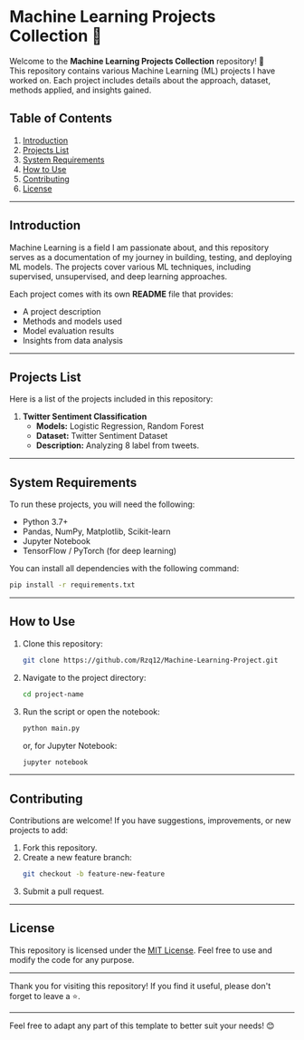 # Machine Learning Projects Collection 🚀

Welcome to the **Machine Learning Projects Collection** repository! 🎉  
This repository contains various Machine Learning (ML) projects I have worked on. Each project includes details about the approach, dataset, methods applied, and insights gained.

## Table of Contents
1. [Introduction](##introduction)
2. [Projects List](##projects-list)
3. [System Requirements](##system-requirements)
4. [How to Use](##how-to-use)
5. [Contributing](##contributing)
6. [License](##license)

---

## Introduction
Machine Learning is a field I am passionate about, and this repository serves as a documentation of my journey in building, testing, and deploying ML models. The projects cover various ML techniques, including supervised, unsupervised, and deep learning approaches.

Each project comes with its own **README** file that provides:
- A project description
- Methods and models used
- Model evaluation results
- Insights from data analysis

---

## Projects List
Here is a list of the projects included in this repository:

1. **Twitter Sentiment Classification**  
   - **Models:** Logistic Regression, Random Forest  
   - **Dataset:** Twitter Sentiment Dataset  
   - **Description:** Analyzing 8 label from tweets.  

---

## System Requirements
To run these projects, you will need the following:
- Python 3.7+  
- Pandas, NumPy, Matplotlib, Scikit-learn  
- Jupyter Notebook 
- TensorFlow / PyTorch (for deep learning)

You can install all dependencies with the following command:
```bash
pip install -r requirements.txt
```

---

## How to Use
1. Clone this repository:
   ```bash
   git clone https://github.com/Rzq12/Machine-Learning-Project.git
   ```
2. Navigate to the project directory:
   ```bash
   cd project-name
   ```
3. Run the script or open the notebook:
   ```bash
   python main.py
   ```
   or, for Jupyter Notebook:
   ```bash
   jupyter notebook
   ```

---

## Contributing
Contributions are welcome! If you have suggestions, improvements, or new projects to add:
1. Fork this repository.
2. Create a new feature branch:
   ```bash
   git checkout -b feature-new-feature
   ```
3. Submit a pull request.

---

## License
This repository is licensed under the [MIT License](LICENSE). Feel free to use and modify the code for any purpose.

---

Thank you for visiting this repository! If you find it useful, please don't forget to leave a ⭐.

---

Feel free to adapt any part of this template to better suit your needs! 😊
